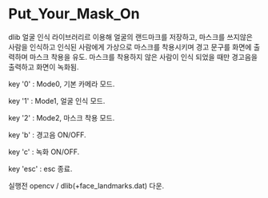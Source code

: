 # Put_Your_Mask_On

dlib 얼굴 인식 라이브러리르 이용해 얼굴의 랜드마크를 저장하고,
마스크를 쓰지않은 사람을 인식하고 인식된 사람에게 가상으로 마스크를 착용시키며 경고 문구를 화면에 출력하며 마스크 착용을 유도.
마스크를 착용하지 않은 사람이 인식 되었을 때만 경고음을 출력하고 화면이 녹화됨.

key '0' : Mode0, 기본 카메라 모드. 

key '1' : Mode1, 얼굴 인식 모드.

key '2' : Mode2, 마스크 착용 모드.

key 'b' : 경고음 ON/OFF.

key 'c' : 녹화 ON/OFF.

key 'esc' : esc 종료.

실행전 opencv / dlib(+face_landmarks.dat) 다운.
